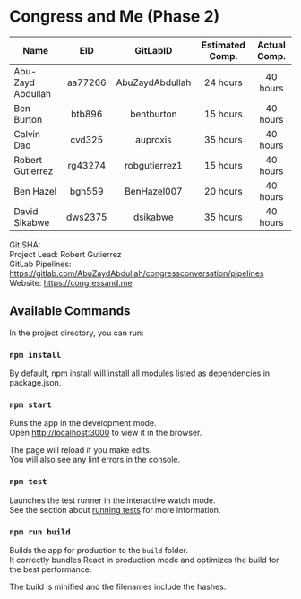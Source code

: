 # Congress and Me (Phase 2)

| Name              | EID           | GitLabID           | Estimated Comp. | Actual Comp. |
| ------------------|:-------------:|:------------------:|:---------------:|:------------:|
| Abu-Zayd Abdullah | aa77266       | AbuZaydAbdullah    | 24 hours        | 40 hours     |
| Ben Burton        | btb896        | bentburton         | 15 hours        | 40 hours     |
| Calvin Dao        | cvd325        | auproxis           | 35 hours        | 40 hours     |
| Robert Gutierrez  | rg43274       | robgutierrez1      | 15 hours        | 40 hours     |
| Ben Hazel         | bgh559        | BenHazel007        | 20 hours        | 40 hours     |
| David Sikabwe     | dws2375       | dsikabwe           | 35 hours        | 40 hours     |


Git SHA: <br>
Project Lead: Robert Gutierrez<br>
GitLab Pipelines: https://gitlab.com/AbuZaydAbdullah/congressconversation/pipelines<br>
Website: https://congressand.me<br>

## Available Commands

In the project directory, you can run:

### `npm install`

By default, npm install will install all modules listed as dependencies in package.json.

### `npm start`

Runs the app in the development mode.<br>
Open [http://localhost:3000](http://localhost:3000) to view it in the browser.

The page will reload if you make edits.<br>
You will also see any lint errors in the console.

### `npm test`

Launches the test runner in the interactive watch mode.<br>
See the section about [running tests](https://facebook.github.io/create-react-app/docs/running-tests) for more information.

### `npm run build`

Builds the app for production to the `build` folder.<br>
It correctly bundles React in production mode and optimizes the build for the best performance.

The build is minified and the filenames include the hashes.<br>